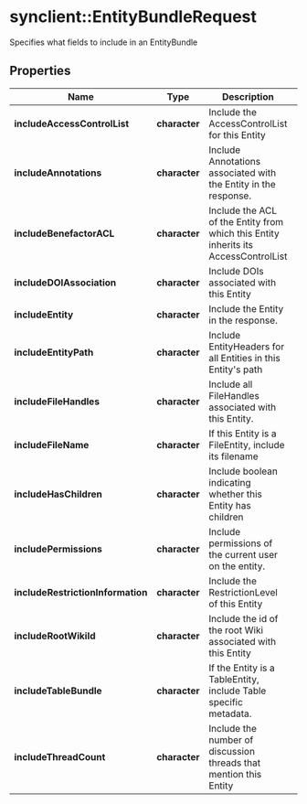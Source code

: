 # synclient::EntityBundleRequest

Specifies what fields to include in an EntityBundle
## Properties
Name | Type | Description | Notes
------------ | ------------- | ------------- | -------------
**includeAccessControlList** | **character** | Include the AccessControlList for this Entity | [optional] 
**includeAnnotations** | **character** | Include Annotations associated with the Entity in the response. | [optional] 
**includeBenefactorACL** | **character** | Include the ACL of the Entity from which this Entity inherits its AccessControlList | [optional] 
**includeDOIAssociation** | **character** | Include DOIs associated with this Entity | [optional] 
**includeEntity** | **character** | Include the Entity in the response. | [optional] 
**includeEntityPath** | **character** | Include EntityHeaders for all Entities in this Entity&#39;s path  | [optional] 
**includeFileHandles** | **character** | Include all FileHandles associated with this Entity. | [optional] 
**includeFileName** | **character** | If this Entity is a FileEntity, include its filename | [optional] 
**includeHasChildren** | **character** | Include boolean indicating whether this Entity has children | [optional] 
**includePermissions** | **character** | Include permissions of the current user on the entity. | [optional] 
**includeRestrictionInformation** | **character** | Include the RestrictionLevel of this Entity | [optional] 
**includeRootWikiId** | **character** | Include the id of the root Wiki associated with this Entity | [optional] 
**includeTableBundle** | **character** | If the Entity is a TableEntity, include Table specific metadata. | [optional] 
**includeThreadCount** | **character** | Include the number of discussion threads that mention this Entity | [optional] 


